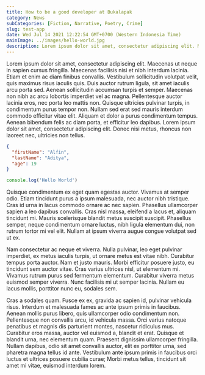 ```yaml
---
title: How to be a good developer at Bukalapak
category: News
subCategories: [Fiction, Narrative, Poetry, Crime]
slug: test-app
date: Wed Jul 14 2021 12:22:54 GMT+0700 (Western Indonesia Time)
mainImage: ../images/hello-world.jpg
description: Lorem ipsum dolor sit amet, consectetur adipiscing elit. Maecenas ut neque in sapien cursus fringilla. Maecenas facilisis nisi et nibh interdum lacinia. Etiam et enim ac diam finibus convallis. Vestibulum sollicitudin volutpat velit, quis maximus risus iaculis quis.Lorem ipsum dolor sit amet, consectetur adipiscing elit. Maecenas ut neque in sapien cursus fringilla. Maecenas facilisis nisi et nibh interdum lacinia. Etiam et enim ac diam finibus convallis. Vestibulum sollicitudin volutpat velit, quis maximus risus iaculis quis.Lorem ipsum dolor sit amet, consectetur adipiscing elit. Maecenas ut neque in sapien cursus fringilla. Maecenas facilisis nisi et nibh interdum lacinia. Etiam et enim ac diam finibus convallis. Vestibulum sollicitudin volutpat velit, quis maximus risus iaculis quis.
---
```


Lorem ipsum dolor sit amet, consectetur adipiscing elit. Maecenas ut neque in sapien cursus fringilla. Maecenas facilisis nisi et nibh interdum lacinia. Etiam et enim ac diam finibus convallis. Vestibulum sollicitudin volutpat velit, quis maximus risus iaculis quis. Duis auctor rutrum ligula, sit amet iaculis arcu porta sed. Aenean sollicitudin accumsan turpis et semper. Maecenas non nibh ac arcu lobortis imperdiet vel ac magna. Pellentesque auctor lacinia eros, nec porta leo mattis non. Quisque ultricies pulvinar turpis, in condimentum purus tempor non. Nullam sed erat sed mauris interdum commodo efficitur vitae elit. Aliquam et dolor a purus condimentum tempus. Aenean bibendum felis ac diam porta, et efficitur leo dapibus. Lorem ipsum dolor sit amet, consectetur adipiscing elit. Donec nisi metus, rhoncus non laoreet nec, ultricies non tellus.

```json
{
  "firstName": "Alfin",
  "lastName": "Aditya",
  "age": 19
}
```

```javascript
console.log('Hello World')
```

Quisque condimentum ex eget quam egestas auctor. Vivamus at semper odio. Etiam tincidunt purus a ipsum malesuada, nec auctor nibh tristique. Cras id urna in lacus commodo ornare ac nec sapien. Phasellus ullamcorper sapien a leo dapibus convallis. Cras nisl massa, eleifend a lacus et, aliquam tincidunt mi. Mauris scelerisque blandit metus suscipit suscipit. Phasellus semper, neque condimentum ornare luctus, nibh ligula elementum dui, non rutrum tortor mi vel elit. Nullam at ipsum viverra augue congue volutpat sed ut ex.

Nam consectetur ac neque et viverra. Nulla pulvinar, leo eget pulvinar imperdiet, ex metus iaculis turpis, ut ornare metus est vitae nibh. Curabitur tempus porta auctor. Nam et justo mauris. Morbi efficitur posuere justo, eu tincidunt sem auctor vitae. Cras varius ultrices nisl, ut elementum mi. Vivamus rutrum purus sed fermentum elementum. Curabitur viverra metus euismod semper viverra. Nunc facilisis mi ut semper lacinia. Nullam eu lacus mollis, porttitor nunc eu, sodales sem.

Cras a sodales quam. Fusce ex ex, gravida ac sapien id, pulvinar vehicula risus. Interdum et malesuada fames ac ante ipsum primis in faucibus. Aenean mollis purus libero, quis ullamcorper odio condimentum non. Pellentesque non convallis arcu, id vehicula massa. Orci varius natoque penatibus et magnis dis parturient montes, nascetur ridiculus mus. Curabitur eros massa, auctor vel euismod a, blandit et erat. Quisque et blandit urna, nec elementum quam. Praesent dignissim ullamcorper fringilla. Nullam dapibus, odio sit amet convallis auctor, elit ex porttitor urna, sed pharetra magna tellus id ante. Vestibulum ante ipsum primis in faucibus orci luctus et ultrices posuere cubilia curae; Morbi metus tellus, tincidunt sit amet mi vitae, euismod interdum lorem.
